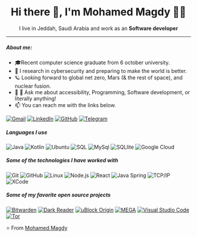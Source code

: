 <h1 align='center'> Hi there 👋, I'm Mohamed Magdy  👩‍💻 </h1>

<p align='center'>
  I live in Jeddah, Saudi Arabia and work as an <b>Software developer</b> 
</p>



<hr>

##### About me:

- 🎓Recent computer science graduate from 6 october university.
- :test_tube: I research in cybersecurity and preparing to make the world is better.
- 🪐 Looking forward to global net zero, Mars (& the rest of space), and nuclear fusion.
- :speech_balloon: 💬 Ask me about accessibility, Programming, Software development, or literally anything!
- :mailbox: You can reach me with the links below.

[![Gmail](https://img.shields.io/badge/-GMAIL-D14836?style=for-the-badge&logo=gmail&logoColor=white)](mailto:m7med.magdi@gmail.com)
[![LinkedIn](https://img.shields.io/badge/-LINKEDIN-0077B5?style=for-the-badge&logo=linkedin&logoColor=white)](https://www.linkedin.com/in/m7medmagdi/)
 [![GitHub](https://img.shields.io/badge/GitHub-100000?style=for-the-badge&logo=github&logoColor=white)](https://github.com/m7medmagdi/)
  [![Telegram](https://img.shields.io/badge/Telegram-2CA5E0?style=for-the-badge&logo=telegram&logoColor=white
)](https://t.me/m7med_magdi/)


##### Languages I use

![Java](https://img.shields.io/badge/Java-ED8B00?style=for-the-badge&logo=java&logoColor=white)
![Kotlin](https://img.shields.io/badge/Kotlin-0095D5?&style=for-the-badge&logo=kotlin&logoColor=white)
![Ubuntu](https://img.shields.io/badge/Ubuntu-E95420?style=for-the-badge&logo=ubuntu&logoColor=white)
![SQL](https://img.shields.io/badge/-SQL-000000?style=flat&logo=postgresql)
![MySql](https://img.shields.io/badge/MySQL-00000F?style=for-the-badge&logo=mysql&logoColor=white)
![SQLlite](https://img.shields.io/badge/SQLite-07405E?style=for-the-badge&logo=sqlite&logoColor=white)
![Google Cloud](https://img.shields.io/badge/Google_Cloud-4285F4?style=for-the-badge&logo=google-cloud&logoColor=white)


##### Some of the technologies I have worked with

![Git](https://img.shields.io/badge/-Git-222222?style=flat&logo=git&logoColor=F05032)
![GitHub](https://img.shields.io/badge/-GitHub-222222?style=flat&logo=github&logoColor=181717)
![Linux](https://img.shields.io/badge/-Linux-222222?style=flat&logo=linux&logoColor=FCC624)
![Node.js](https://img.shields.io/badge/-Node.js-222222?style=flat&logo=node.js&logoColor=339933)
![React](https://img.shields.io/badge/-React-222222?style=flat&logo=React&logoColor=61DAFB)
![Java Spring](https://img.shields.io/badge/-Spring-222222?style=flat&logo=spring&logoColor=6DB33F)
![TCP/IP](https://img.shields.io/badge/-TCP/IP-222222?style=flat&logo=cisco&logoColor=white)
![XCode](https://img.shields.io/badge/-XCode-222222?style=flat&logo=XCode&logoColor=1575F9)

##### Some of my favorite open source projects

[![Bitwarden](https://img.shields.io/badge/-Bitwarden-444444?style=flat&logo=bitwarden&logoColor=175DDC)](https://github.com/bitwarden)
[![Dark Reader](https://img.shields.io/badge/-Dark&#32;Reader-444444?style=flat&logo=Dark-Reader&logoColor=2f7485)](https://github.com/darkreader/darkreader)
[![uBlock Origin](https://img.shields.io/badge/-uBlock&#32;Origin-444444?style=flat&logo=UBlock-Origin&logoColor=800000)](https://github.com/gorhill/uBlock)
[![MEGA](https://img.shields.io/badge/-MEGA-444444?style=flat&logo=mega&logoColor=D9272E)](ttps://github.com/meganz/)
[![Visual Studio Code](https://img.shields.io/badge/-VSCode-444444?style=flat&logo=visual-studio-code&logoColor=007ACC)](https://github.com/microsoft/vscode)
[![Tor](https://img.shields.io/badge/-Tor-444444?style=flat&logo=tor&logoColor=7E4798)](https://www.torproject.org/)




⭐️ From [Mohamed Magdy](https://github.com/m7medmagdi)



